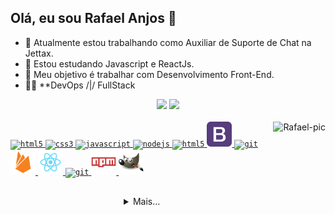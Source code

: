 ## Olá, eu sou Rafael Anjos 👋

- 🔭 Atualmente estou trabalhando como Auxiliar de Suporte de Chat na Jettax.
- 🌱 Estou estudando Javascript e ReactJs.
- 🎯 Meu objetivo é trabalhar com Desenvolvimento Front-End.
- 🐱‍🏍 **DevOps /|/ FullStack 

<div align="center">
  <img height="180em" src="https://github-readme-stats.vercel.app/api?username=YoungC0DE&show_icons=true&theme=tokyonight&include_all_commits=true&count_private=true"/>
  <img height="180em" src="https://github-readme-stats.vercel.app/api/top-langs/?username=YoungC0DE&layout=compact&langs_count=7&theme=radical"/>
</div>
  
<div style="display: inline_block"><br>
  <img src="https://user-images.githubusercontent.com/68437256/162633924-e59e6cde-b128-4df6-bb7c-3d86efbd65b4.gif" align="right" alt="Rafael-pic" height="150">
  <a href="https://developer.mozilla.org/pt-BR/docs/Web/HTML">
      <code><img src="https://cdn.jsdelivr.net/gh/devicons/devicon/icons/html5/html5-plain.svg" alt="html5" width="40" height="40"/></code>
   </a>
   <a href="https://developer.mozilla.org/pt-BR/docs/Web/CSS">
      <code><img src="https://cdn.jsdelivr.net/gh/devicons/devicon/icons/css3/css3-plain.svg" alt="css3" width="40" height="40"/></code>
   </a>
   <a href="https://developer.mozilla.org/en-US/docs/Web/JavaScript">
      <code><img src="https://cdn.jsdelivr.net/gh/devicons/devicon/icons/javascript/javascript-original.svg" alt="javascript" width="40" height="40"/></code>
   </a>
   <a href="https://nodejs.org">
      <code><img src="https://cdn.jsdelivr.net/gh/devicons/devicon/icons/nodejs/nodejs-original.svg" alt="nodejs" width="40" height="40"/></code>
   </a>
   <a href="https://code.visualstudio.com/">
      <code><img src="https://cdn.jsdelivr.net/gh/devicons/devicon/icons/vscode/vscode-original.svg" alt="html5" width="40" height="40"/></code>
   </a>
   <a href="https://getbootstrap.com/">
      <code><img src="https://raw.githubusercontent.com/github/explore/80688e429a7d4ef2fca1e82350fe8e3517d3494d/topics/bootstrap/bootstrap.png" alt="slack" width="40" height="40"/></code>
   </a>
   <a href="https://git-scm.com/">
      <code><img src="https://cdn.jsdelivr.net/gh/devicons/devicon/icons/git/git-original.svg" alt="git" width="40" height="40"/></code>
   </a>
   <a href="https://firebase.google.com/">
      <code><img src="https://github.com/devicons/devicon/blob/v2.15.1/icons/firebase/firebase-plain.svg" alt="git" width="40" height="40"/></code>
   </a>
   <a href="https://pt-br.reactjs.org/">
      <code><img src="https://raw.githubusercontent.com/github/explore/80688e429a7d4ef2fca1e82350fe8e3517d3494d/topics/react/react.png" alt="git" width="40" height="40"/></code>
   </a>
   <a href="https://www.gnu.org/software/bash/">
      <code><img src="https://cdn.jsdelivr.net/gh/devicons/devicon/icons/bash/bash-original.svg" alt="git" width="40" height="40"/></code>
   </a>
   <a href="https://www.gnu.org/software/bash/">
      <code><img src="https://github.com/devicons/devicon/blob/v2.15.1/icons/npm/npm-original-wordmark.svg" alt="git" width="40" height="40"/></code>
   </a>
   <a href="https://www.gimp.org/">
      <code><img src="https://github.com/devicons/devicon/blob/v2.15.1/icons/gimp/gimp-original.svg" alt="git" width="40" height="40"/></code>
   </a>
   <a href="https://sass-lang.com/>
      <code><img src="https://github.com/devicons/devicon/blob/v2.15.1/icons/sass/sass-original.svg" alt="git" width="40" height="40"/></code>
   </a>  
</div>
  
  ##
  
  <div align="center"> 
  <details>
    <summary>Mais...</summary>
    <p align="center">
     <a href="https://github.com/YoungC0DE">
       <img align="center"
            src="https://github-profile-trophy.vercel.app/?username=YoungC0DE&theme=onedark&no-frame=true&row=1&&margin-w=20&no-bg=true"
            />
     </a>
    </p>
    
![Snake animation](https://github.com/YoungC0DE/YoungC0DE/blob/output/github-contribution-grid-snake.svg)

 ### Minhas redes sociais:
  <a href = "mailto:raphaelsantosajs@gmail.com"><img src="https://img.shields.io/badge/Gmail-D14836?style=for-the-badge&logo=gmail&logoColor=white" target="_blank"></a>
  <a href="https://www.linkedin.com/in/rafael-anjos-santos-b72b7b190" target="_blank"><img src="https://img.shields.io/badge/-LinkedIn-%230077B5?style=for-the-badge&logo=linkedin&logoColor=white" target="_blank"></a> 
  <a href="https://t.me/YoungC0DE" target="_blank"><img src="https://img.shields.io/badge/Telegram-2CA5E0?style=for-the-badge&logo=telegram&logoColor=white" target="_blank"></a> 
 
</div>
